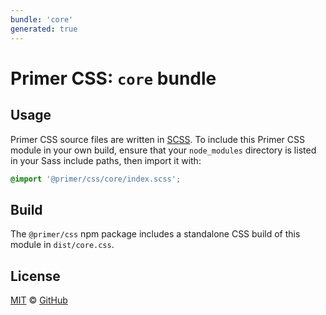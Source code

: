 ```yaml
---
bundle: 'core'
generated: true
---
```


# Primer CSS: `core` bundle

## Usage

Primer CSS source files are written in [SCSS]. To include this Primer CSS module in your own build, ensure that your `node_modules` directory is listed in your Sass include paths, then import it with:

```scss
@import '@primer/css/core/index.scss';
```

## Build

The `@primer/css` npm package includes a standalone CSS build of this module in `dist/core.css`.

## License

[MIT](https://github.com/primer/css/blob/main/LICENSE) &copy; [GitHub](https://github.com/)

[scss]: https://sass-lang.com/documentation/syntax#scss
